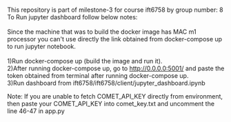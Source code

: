 ####
This repository is part of milestone-3 for course ift6758 by group number: 8 
To Run jupyter dashboard follow below notes:<br><br>
Since the machine that was to build the docker image has MAC m1 processor you can't use directly the link obtained from docker-compose up to run jupyter notebook.  <br><br>
1)Run docker-compose up (build the image and run it).<br>
2)After running docker-compose up, go to http://0.0.0.0:5001/ and paste the token obtained from terminal after running docker-compose up. <br> 
3)Run dashboard from ift6758/ift6758/client/jupyter_dashboard.ipynb <br>

Note: If you are unable to fetch COMET_API_KEY directly from environment, then paste your COMET_API_KEY into comet_key.txt and uncomment the line 46-47 in app.py
